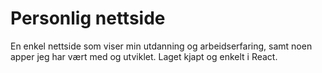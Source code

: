 # Personlig nettside
En enkel nettside som viser min utdanning og arbeidserfaring, samt noen apper jeg har vært med og utviklet. Laget kjapt og enkelt i React.
